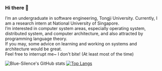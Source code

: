 ### Hi there 👋

<!--
**Blue-Silence/Blue-Silence** is a ✨ _special_ ✨ repository because its `README.md` (this file) appears on your GitHub profile.

Here are some ideas to get you started:

- 🔭 I’m currently working on ...
- 🌱 I’m currently learning operating system and programing language theory.   
- 👯 I’m looking to collaborate on ...
- 🤔 I’m looking for help with ...
- 💬 Ask me about ...
- 📫 How to reach me: ...
- 😄 Pronouns: ...
- ⚡ Fun fact: ...
-->

I’m an undergraduate in software engineering, Tongji University. 
Currently, I am a research intern at National University of Singapore.  
I’m interested in computer system areas, especially operating system, distributed system, and computer architecture, and also attracted by programming language theory.  
If you may, some advice on learning and working on systems and architecture would be great.  
Feel free to interrupt me~ I don't bite! (At least most of the time)  

![Blue-Silence's GitHub stats](https://github-readme-stats.vercel.app/api?username=Blue-Silence&show_icons=true&theme=tokyonight&count_private=true)
[![Top Langs](https://github-readme-stats.vercel.app/api/top-langs/?username=Blue-Silence&layout=compact)](https://github.com/Blue-Silence/github-readme-stats)   

